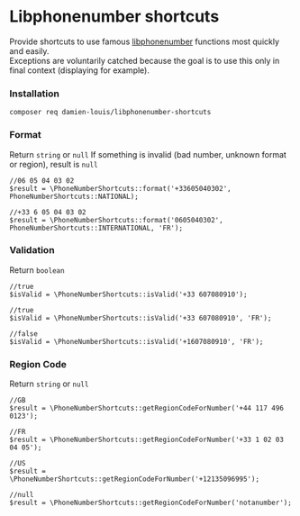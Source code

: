 # Libphonenumber shortcuts

Provide shortcuts to use famous [libphonenumber](https://github.com/giggsey/libphonenumber-for-php) functions most quickly and easily.  
Exceptions are voluntarily catched because the goal is to use this only in final context (displaying for example). 

### Installation

``` 
composer req damien-louis/libphonenumber-shortcuts
```

### Format

Return `string` or `null`
If something is invalid (bad number, unknown format or region), result is `null`
```
//06 05 04 03 02
$result = \PhoneNumberShortcuts::format('+33605040302', PhoneNumberShortcuts::NATIONAL);

//+33 6 05 04 03 02
$result = \PhoneNumberShortcuts::format('0605040302', PhoneNumberShortcuts::INTERNATIONAL, 'FR');
```

### Validation
Return `boolean`  
```
//true
$isValid = \PhoneNumberShortcuts::isValid('+33 607080910');

//true
$isValid = \PhoneNumberShortcuts::isValid('+33 607080910', 'FR');

//false
$isValid = \PhoneNumberShortcuts::isValid('+1607080910', 'FR');
```
### Region Code
Return `string` or `null`
```
//GB
$result = \PhoneNumberShortcuts::getRegionCodeForNumber('+44 117 496 0123');

//FR
$result = \PhoneNumberShortcuts::getRegionCodeForNumber('+33 1 02 03 04 05');

//US
$result = \PhoneNumberShortcuts::getRegionCodeForNumber('+12135096995');

//null
$result = \PhoneNumberShortcuts::getRegionCodeForNumber('notanumber');
```
